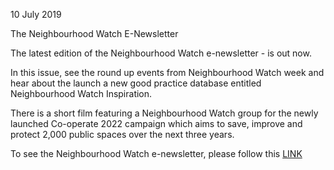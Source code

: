 10 July 2019

The Neighbourhood Watch E-Newsletter

The latest edition of the Neighbourhood Watch e-newsletter - is out now.

In this issue, see the round up events from Neighbourhood Watch week and hear about the launch a new good practice database entitled Neighbourhood Watch Inspiration.

There is a short film featuring a Neighbourhood Watch group for the newly launched Co-operate 2022 campaign which aims to save, improve and protect 2,000 public spaces over the next three years.

To see the Neighbourhood Watch e-newsletter, please follow this [LINK](http://www.northcrayresidents.org.uk/fraud_alerts/fa040.pdf)
